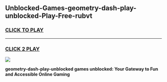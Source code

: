 
## Unblocked-Games-geometry-dash-play-unblocked-Play-Free-rubvt
<h3>
<a href="https://premium76.site?title=geometry-dash-play-unblocked&ref=18A1">CLICK TO PLAY</a></h3>
<hr>

<h3>
<a href="https://premium76.site?title=geometry-dash-play-unblocked&ref=18A1">CLICK 2 PLAY</a>
  
</h3>

<a href="https://premium76.site?title=geometry-dash-play-unblocked&ref=18A1"><img src="https://clearcache.store/games.png"></a>


**geometry-dash-play-unblocked games unblocked: Your Gateway to Fun and Accessible Online Gaming**
